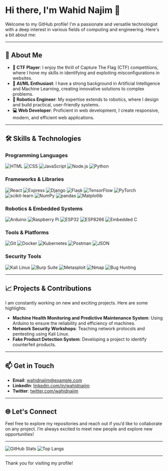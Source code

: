 # Hi there, I'm Wahid Najim 👋

Welcome to my GitHub profile! I'm a passionate and versatile technologist with a deep interest in various fields of computing and engineering. Here's a bit about me:

---

## 🌟 About Me

- **🔐 CTF Player**: I enjoy the thrill of Capture The Flag (CTF) competitions, where I hone my skills in identifying and exploiting misconfigurations in websites.
- **🤖 AI/ML Enthusiast**: I have a strong background in Artificial Intelligence and Machine Learning, creating innovative solutions to complex problems.
- **🔧 Robotics Engineer**: My expertise extends to robotics, where I design and build practical, user-friendly systems.
- **💻 Web Developer**: Proficient in web development, I create responsive, modern, and efficient web applications.

---

## 🛠️ Skills & Technologies

### Programming Languages
![HTML](https://img.shields.io/badge/-HTML-E34F26?style=flat-square&logo=html5&logoColor=white)
![CSS](https://img.shields.io/badge/-CSS-1572B6?style=flat-square&logo=css3&logoColor=white)
![JavaScript](https://img.shields.io/badge/-JavaScript-F7DF1E?style=flat-square&logo=javascript&logoColor=black)
![Node.js](https://img.shields.io/badge/-Node.js-339933?style=flat-square&logo=node.js&logoColor=white)
![Python](https://img.shields.io/badge/-Python-3776AB?style=flat-square&logo=python&logoColor=white)

### Frameworks & Libraries
![React](https://img.shields.io/badge/-React-61DAFB?style=flat-square&logo=react&logoColor=black)
![Express](https://img.shields.io/badge/-Express-000000?style=flat-square&logo=express&logoColor=white)
![Django](https://img.shields.io/badge/-Django-092E20?style=flat-square&logo=django&logoColor=white)
![Flask](https://img.shields.io/badge/-Flask-000000?style=flat-square&logo=flask&logoColor=white)
![TensorFlow](https://img.shields.io/badge/-TensorFlow-FF6F00?style=flat-square&logo=tensorflow&logoColor=white)
![PyTorch](https://img.shields.io/badge/-PyTorch-EE4C2C?style=flat-square&logo=pytorch&logoColor=white)
![scikit-learn](https://img.shields.io/badge/-scikit--learn-F7931E?style=flat-square&logo=scikitlearn&logoColor=white)
![NumPy](https://img.shields.io/badge/-NumPy-013243?style=flat-square&logo=numpy&logoColor=white)
![pandas](https://img.shields.io/badge/-pandas-150458?style=flat-square&logo=pandas&logoColor=white)
![Matplotlib](https://img.shields.io/badge/-Matplotlib-3776AB?style=flat-square&logo=python&logoColor=white)

### Robotics & Embedded Systems
![Arduino](https://img.shields.io/badge/-Arduino-00979D?style=flat-square&logo=arduino&logoColor=white)
![Raspberry Pi](https://img.shields.io/badge/-Raspberry%20Pi-A22846?style=flat-square&logo=raspberrypi&logoColor=white)
![ESP32](https://img.shields.io/badge/-ESP32-000000?style=flat-square&logo=esp32&logoColor=white)
![ESP8266](https://img.shields.io/badge/-ESP8266-000000?style=flat-square&logo=espressif&logoColor=white)
![Embedded C](https://img.shields.io/badge/-Embedded%20C-00599C?style=flat-square&logo=c&logoColor=white)

### Tools & Platforms
![Git](https://img.shields.io/badge/-Git-F05032?style=flat-square&logo=git&logoColor=white)
![Docker](https://img.shields.io/badge/-Docker-2496ED?style=flat-square&logo=docker&logoColor=white)
![Kubernetes](https://img.shields.io/badge/-Kubernetes-326CE5?style=flat-square&logo=kubernetes&logoColor=white)
![Postman](https://img.shields.io/badge/-Postman-FF6C37?style=flat-square&logo=postman&logoColor=white)
![JSON](https://img.shields.io/badge/-JSON-000000?style=flat-square&logo=json&logoColor=white)

### Security Tools
![Kali Linux](https://img.shields.io/badge/-Kali%20Linux-557C94?style=flat-square&logo=kalilinux&logoColor=white)
![Burp Suite](https://img.shields.io/badge/-Burp%20Suite-FF8800?style=flat-square&logo=burpsuite&logoColor=white)
![Metasploit](https://img.shields.io/badge/-Metasploit-272822?style=flat-square&logo=metasploit&logoColor=white)
![Nmap](https://img.shields.io/badge/-Nmap-0078D7?style=flat-square&logo=nmap&logoColor=white)
![Bug Hunting](https://img.shields.io/badge/-Bug%20Hunting-000000?style=flat-square&logo=bugcrowd&logoColor=white)

---

## 📈 Projects & Contributions

I am constantly working on new and exciting projects. Here are some highlights:

- **Machine Health Monitoring and Predictive Maintenance System**: Using Arduino to ensure the reliability and efficiency of machines.
- **Network Security Workshops**: Teaching network protocols and pentesting using Kali Linux.
- **Fake Product Detection System**: Developing a project to identify counterfeit products.

---

## 📫 Get in Touch

- **Email**: [wahidnajim@example.com](mailto:wahidnajim@example.com)
- **LinkedIn**: [linkedin.com/in/wahidnajim](https://linkedin.com/in/wahidnajim)
- **Twitter**: [twitter.com/wahidnajim](https://twitter.com/wahidnajim)

---

## 🌐 Let's Connect

Feel free to explore my repositories and reach out if you’d like to collaborate on any project. I’m always excited to meet new people and explore new opportunities!

---

![GitHub Stats](https://github-readme-stats.vercel.app/api?username=wahidnajim&show_icons=true&theme=radical)
![Top Langs](https://github-readme-stats.vercel.app/api/top-langs/?username=wahidnajim&layout=compact&theme=radical)

---

Thank you for visiting my profile!
